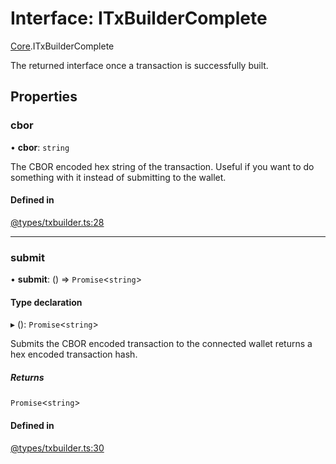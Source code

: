 # Interface: ITxBuilderComplete

[Core](../modules/Core.md).ITxBuilderComplete

The returned interface once a transaction is successfully built.

## Properties

### cbor

• **cbor**: `string`

The CBOR encoded hex string of the transaction. Useful if you want to do something with it instead of submitting to the wallet.

#### Defined in

[@types/txbuilder.ts:28](https://github.com/SundaeSwap-finance/sundae-sdk/blob/main/packages/core/src/@types/txbuilder.ts#L28)

___

### submit

• **submit**: () => `Promise`<`string`\>

#### Type declaration

▸ (): `Promise`<`string`\>

Submits the CBOR encoded transaction to the connected wallet returns a hex encoded transaction hash.

##### Returns

`Promise`<`string`\>

#### Defined in

[@types/txbuilder.ts:30](https://github.com/SundaeSwap-finance/sundae-sdk/blob/main/packages/core/src/@types/txbuilder.ts#L30)
